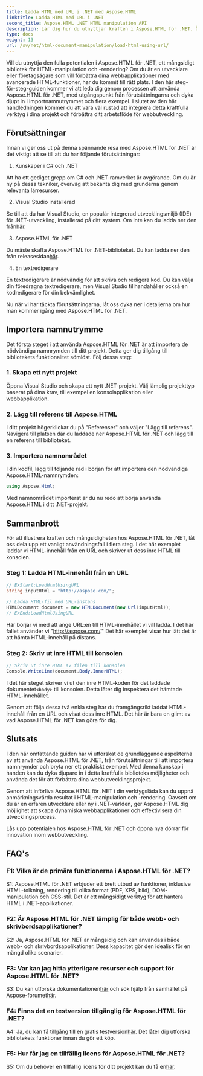 ```yaml
---
title: Ladda HTML med URL i .NET med Aspose.HTML
linktitle: Ladda HTML med URL i .NET
second_title: Aspose.HTML .NET HTML manipulation API
description: Lär dig hur du utnyttjar kraften i Aspose.HTML för .NET. Öka din webbutveckling med HTML-manipulation och rendering.
type: docs
weight: 13
url: /sv/net/html-document-manipulation/load-html-using-url/
---
```


Vill du utnyttja den fulla potentialen i Aspose.HTML för .NET, ett mångsidigt bibliotek för HTML-manipulation och -rendering? Om du är en utvecklare eller företagsägare som vill förbättra dina webbapplikationer med avancerade HTML-funktioner, har du kommit till rätt plats. I den här steg-för-steg-guiden kommer vi att leda dig genom processen att använda Aspose.HTML för .NET, med utgångspunkt från förutsättningarna och dyka djupt in i importnamnutrymmet och flera exempel. I slutet av den här handledningen kommer du att vara väl rustad att integrera detta kraftfulla verktyg i dina projekt och förbättra ditt arbetsflöde för webbutveckling.

## Förutsättningar

Innan vi ger oss ut på denna spännande resa med Aspose.HTML för .NET är det viktigt att se till att du har följande förutsättningar:

1. Kunskaper i C# och .NET

Att ha ett gediget grepp om C# och .NET-ramverket är avgörande. Om du är ny på dessa tekniker, överväg att bekanta dig med grunderna genom relevanta lärresurser.

2. Visual Studio installerad

 Se till att du har Visual Studio, en populär integrerad utvecklingsmiljö (IDE) för .NET-utveckling, installerad på ditt system. Om inte kan du ladda ner den från[här](https://visualstudio.microsoft.com/).

3. Aspose.HTML för .NET

 Du måste skaffa Aspose.HTML for .NET-biblioteket. Du kan ladda ner den från releasesidan[här](https://releases.aspose.com/html/net/).

4. En textredigerare

En textredigerare är nödvändig för att skriva och redigera kod. Du kan välja din föredragna textredigerare, men Visual Studio tillhandahåller också en kodredigerare för din bekvämlighet.

Nu när vi har täckta förutsättningarna, låt oss dyka ner i detaljerna om hur man kommer igång med Aspose.HTML för .NET.

## Importera namnutrymme

Det första steget i att använda Aspose.HTML för .NET är att importera de nödvändiga namnrymden till ditt projekt. Detta ger dig tillgång till bibliotekets funktionalitet sömlöst. Följ dessa steg:

### 1. Skapa ett nytt projekt

Öppna Visual Studio och skapa ett nytt .NET-projekt. Välj lämplig projekttyp baserat på dina krav, till exempel en konsolapplikation eller webbapplikation.

### 2. Lägg till referens till Aspose.HTML

I ditt projekt högerklickar du på "Referenser" och väljer "Lägg till referens". Navigera till platsen där du laddade ner Aspose.HTML för .NET och lägg till en referens till biblioteket.

### 3. Importera namnområdet

I din kodfil, lägg till följande rad i början för att importera den nödvändiga Aspose.HTML-namnrymden:

```csharp
using Aspose.Html;
```

Med namnområdet importerat är du nu redo att börja använda Aspose.HTML i ditt .NET-projekt.

## Sammanbrott

För att illustrera kraften och mångsidigheten hos Aspose.HTML för .NET, låt oss dela upp ett vanligt användningsfall i flera steg. I det här exemplet laddar vi HTML-innehåll från en URL och skriver ut dess inre HTML till konsolen.

### Steg 1: Ladda HTML-innehåll från en URL

```csharp
// ExStart:LoadHtmlUsingURL
string inputHtml = "http://aspose.com/";

// Ladda HTML-fil med URL-instans
HTMLDocument document = new HTMLDocument(new Url(inputHtml));
// ExEnd:LoadHtmlUsingURL
```

Här börjar vi med att ange URL:en till HTML-innehållet vi vill ladda. I det här fallet använder vi "http://aspose.com/." Det här exemplet visar hur lätt det är att hämta HTML-innehåll på distans.

### Steg 2: Skriv ut inre HTML till konsolen

```csharp
// Skriv ut inre HTML av filen till konsolen
Console.WriteLine(document.Body.InnerHTML);
```

 I det här steget skriver vi ut den inre HTML-koden för det laddade dokumentet`<body>` till konsolen. Detta låter dig inspektera det hämtade HTML-innehållet.

Genom att följa dessa två enkla steg har du framgångsrikt laddat HTML-innehåll från en URL och visat dess inre HTML. Det här är bara en glimt av vad Aspose.HTML för .NET kan göra för dig.

## Slutsats

I den här omfattande guiden har vi utforskat de grundläggande aspekterna av att använda Aspose.HTML för .NET, från förutsättningar till att importera namnrymder och bryta ner ett praktiskt exempel. Med denna kunskap i handen kan du dyka djupare in i detta kraftfulla biblioteks möjligheter och använda det för att förbättra dina webbutvecklingsprojekt.

Genom att införliva Aspose.HTML för .NET i din verktygslåda kan du uppnå anmärkningsvärda resultat i HTML-manipulation och -rendering. Oavsett om du är en erfaren utvecklare eller ny i .NET-världen, ger Aspose.HTML dig möjlighet att skapa dynamiska webbapplikationer och effektivisera din utvecklingsprocess.

Lås upp potentialen hos Aspose.HTML för .NET och öppna nya dörrar för innovation inom webbutveckling.

## FAQ's

### F1: Vilka är de primära funktionerna i Aspose.HTML för .NET?
   
S1: Aspose.HTML för .NET erbjuder ett brett utbud av funktioner, inklusive HTML-tolkning, rendering till olika format (PDF, XPS, bild), DOM-manipulation och CSS-stil. Det är ett mångsidigt verktyg för att hantera HTML i .NET-applikationer.

### F2: Är Aspose.HTML för .NET lämplig för både webb- och skrivbordsapplikationer?
   
S2: Ja, Aspose.HTML för .NET är mångsidig och kan användas i både webb- och skrivbordsapplikationer. Dess kapacitet gör den idealisk för en mängd olika scenarier.

### F3: Var kan jag hitta ytterligare resurser och support för Aspose.HTML för .NET?
   
 S3: Du kan utforska dokumentationen[här](https://reference.aspose.com/html/net/) och sök hjälp från samhället på Aspose-forumet[här](https://forum.aspose.com/).

### F4: Finns det en testversion tillgänglig för Aspose.HTML för .NET?
   
 A4: Ja, du kan få tillgång till en gratis testversion[här](https://releases.aspose.com/). Det låter dig utforska bibliotekets funktioner innan du gör ett köp.

### F5: Hur får jag en tillfällig licens för Aspose.HTML för .NET?
   
S5: Om du behöver en tillfällig licens för ditt projekt kan du få en[här](https://purchase.aspose.com/temporary-license/).